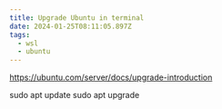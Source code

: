 ```yaml
---
title: Upgrade Ubuntu in terminal
date: 2024-01-25T08:11:05.897Z
tags:
  - wsl
  - ubuntu
---
```

<https://ubuntu.com/server/docs/upgrade-introduction>

sudo apt update
sudo apt upgrade